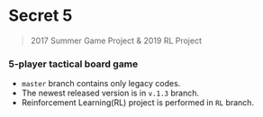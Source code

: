 # Secret 5
> 2017 Summer Game Project &amp; 2019 RL Project

### 5-player tactical board game

* `master` branch contains only legacy codes.
* The newest released version is in `v.1.3` branch.
* Reinforcement Learning(RL) project is performed in `RL` branch.
